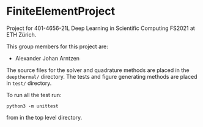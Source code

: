 # FiniteElementProject
Project for 401-4656-21L Deep Learning in Scientific Computing FS2021 at ETH Zürich. 

This group members for this project are: 
 * Alexander Johan Arntzen 

The source files for the solver and quadrature methods are placed in the `deepthermal/` directory. 
The tests and figure generating methods are placed in `test/` directory. 

To run all the test run: 

```
python3 -m unittest
```
from in the top level directory. 
<!---

Alternatively  append `test.test_quadrature.TestQuadratureMethods`, `test.test_solver.TestHomogeneousDirichlet`,  `test.test_meshing.TestMeshing`
or `test.test_solver.TestSolverNeumann` to run the test corresponding to each task. These test will compare the numerical solutions with the analytical solution as required by the project description. 
For example: 
```
python3 -m unittest test.test_quadrature.TestQuadratureMethods
```
Then the figures will be generated into the `figures/` directory. 

To test the methods developed for part 2 of the project run 
```
python3 -m unittest test.test_stress_recovery.TestStressRecovery
```
,  
```
python3 -m unittest test.test_elasticity_solver.TestElasticHomogeneousDirichlet
```
or 
```
python3 -m unittest test.test_elasticity_solver.TestElasticSolverPerformance
```
.
-->
